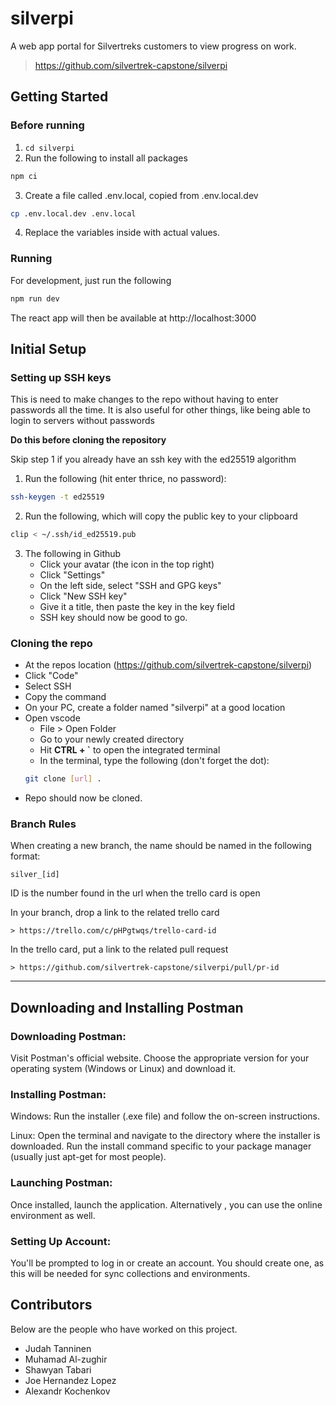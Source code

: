 # silverpi
A web app portal for Silvertreks customers to view progress on work.
> https://github.com/silvertrek-capstone/silverpi

## Getting Started

### Before running
1. `cd silverpi`
2. Run the following to install all packages
```bash
npm ci
```
3. Create a file called .env.local, copied from .env.local.dev
```bash
cp .env.local.dev .env.local
```
4. Replace the variables inside with actual values.

### Running
For development, just run the following
```bash
npm run dev
```

The react app will then be available at http://localhost:3000


## Initial Setup

### Setting up SSH keys
This is need to make changes to the repo without having to enter passwords all the time. It is also useful for other things, like being able to login to servers without passwords

**Do this before cloning the repository**

Skip step 1 if you already have an ssh key with the ed25519 algorithm

1. Run the following (hit enter thrice, no password):
```bash
ssh-keygen -t ed25519
```

2. Run the following, which will copy the public key to your clipboard
```bash
clip < ~/.ssh/id_ed25519.pub
```

3. The following in Github
    - Click your avatar (the icon in the top right)
    - Click "Settings"
    - On the left side, select "SSH and GPG keys"
    - Click "New SSH key"
    - Give it a title, then paste the key in the key field
    - SSH key should now be good to go.


### Cloning the repo
- At the repos location (https://github.com/silvertrek-capstone/silverpi)
- Click "Code"
- Select SSH
- Copy the command
- On your PC, create a folder named "silverpi" at a good location
- Open vscode
    - File > Open Folder
    - Go to your newly created directory
    - Hit **CTRL + `** to open the integrated terminal
    - In the terminal, type the following (don't forget the dot): 
    ```bash
    git clone [url] .
    ```
- Repo should now be cloned.

### Branch Rules
When creating a new branch, the name should be named in the following format:
```
silver_[id]
```
ID is the number found in the url when the trello card is open

In your branch, drop a link to the related trello card
```
> https://trello.com/c/pHPgtwqs/trello-card-id
```

In the trello card, put a link to the related pull request
```
> https://github.com/silvertrek-capstone/silverpi/pull/pr-id
```

---

## Downloading and Installing Postman
### Downloading Postman:

Visit Postman's official website.
Choose the appropriate version for your operating system (Windows or Linux) and download it.

### Installing Postman:

Windows: Run the installer (.exe file) and follow the on-screen instructions.

Linux: Open the terminal and navigate to the directory where the installer is downloaded. Run the install command specific to your package manager (usually just apt-get for most people).

### Launching Postman:

Once installed, launch the application. Alternatively , you can use the online environment as well.

### Setting Up Account:

You'll be prompted to log in or create an account. You should create one, as this will be needed for sync collections and environments.


## Contributors
Below are the people who have worked on this project.

- Judah Tanninen
- Muhamad Al-zughir
- Shawyan Tabari
- Joe Hernandez Lopez
- Alexandr Kochenkov